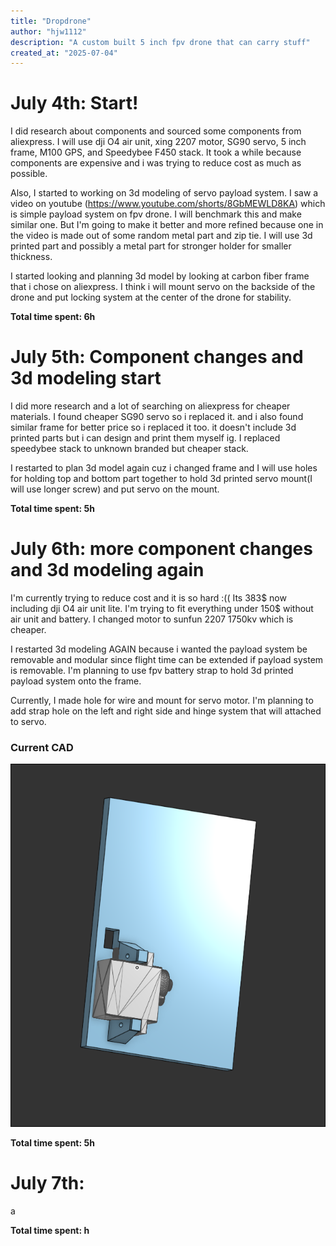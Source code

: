 ```yaml
---
title: "Dropdrone"
author: "hjw1112"
description: "A custom built 5 inch fpv drone that can carry stuff"
created_at: "2025-07-04"
---
```



# July 4th: Start!

I did research about components and sourced some components from aliexpress. I will use dji O4 air unit, xing 2207 motor, SG90 servo, 5 inch frame, M100 GPS, and Speedybee F450 stack. It took a while because components are expensive and i was trying to reduce cost as much as possible.

Also, I started to working on 3d modeling of servo payload system. I saw a video on youtube (https://www.youtube.com/shorts/8GbMEWLD8KA) which is simple payload system on fpv drone. I will benchmark this and make similar one. But I'm going to make it better and more refined because one in the video is made out of some random metal part and zip tie. I will use 3d printed part and possibly a metal part for stronger holder for smaller thickness.

I started looking and planning 3d model by looking at carbon fiber frame that i chose on aliexpress. I think i will mount servo on the backside of the drone and put locking system at the center of the drone for stability.

**Total time spent: 6h**



# July 5th: Component changes and 3d modeling start

I did more research and a lot of searching on aliexpress for cheaper materials. I found cheaper SG90 servo so i replaced it. and i also found similar frame for better price so i replaced it too. it doesn't include 3d printed parts but i can design and print them myself ig. I replaced speedybee stack to unknown branded but cheaper stack.

I restarted to plan 3d model again cuz i changed frame and I will use holes for holding top and bottom part together to hold 3d printed servo mount(I will use longer screw) and put servo on the mount. 

**Total time spent: 5h**



# July 6th: more component changes and 3d modeling again

I'm currently trying to reduce cost and it is so hard :(( Its 383$ now including dji O4 air unit lite. I'm trying to fit everything under 150$ without air unit and battery. I changed motor to sunfun 2207 1750kv which is cheaper.

I restarted 3d modeling AGAIN because i wanted the payload system be removable and modular since flight time can be extended if payload system is removable.
I'm planning to use fpv battery strap to hold 3d printed payload system onto the frame.

Currently, I made hole for wire and mount for servo motor. I'm planning to add strap hole on the left and right side and hinge system that will attached to servo.

### Current CAD

![alt text](image/7.6.png)


**Total time spent: 5h**





# July 7th: 

a

**Total time spent: h**